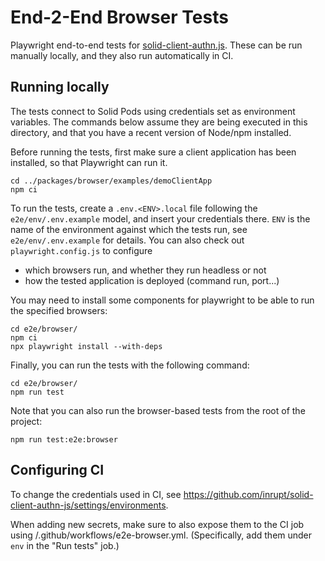 # End-2-End Browser Tests

Playwright end-to-end tests for [solid-client-authn.js](https://github.com/inrupt/solid-client-authn-js).
These can be run manually locally, and they also run automatically in CI.

## Running locally

The tests connect to Solid Pods using credentials set as environment variables.
The commands below assume they are being executed in this directory, and that
you have a recent version of Node/npm installed.

Before running the tests, first make sure a client application has been installed,
so that Playwright can run it.

```script
cd ../packages/browser/examples/demoClientApp
npm ci
```

To run the tests, create a `.env.<ENV>.local` file following the `e2e/env/.env.example` model, 
and insert your credentials there. `ENV` is the name of the environment against which
the tests run, see `e2e/env/.env.example` for details. You can also check out
`playwright.config.js` to configure
- which browsers run, and whether they run headless or not
- how the tested application is deployed (command run, port...)

You may need to install some components for playwright to be able to run the 
specified browsers:

```script
cd e2e/browser/
npm ci
npx playwright install --with-deps
```

Finally, you can run the tests with the following command:

```script
cd e2e/browser/
npm run test
```

Note that you can also run the browser-based tests from the root of the project: 

```script
npm run test:e2e:browser
```

## Configuring CI

To change the credentials used in CI, see https://github.com/inrupt/solid-client-authn-js/settings/environments.

When adding new secrets, make sure to also expose them to the CI job using /.github/workflows/e2e-browser.yml.
(Specifically, add them under `env` in the "Run tests" job.)
